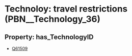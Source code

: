 # Technoloy: __travel restrictions__ (PBN__Technology_36)

## Property: has_TechnologyID

* [Q61509](Q61509)

